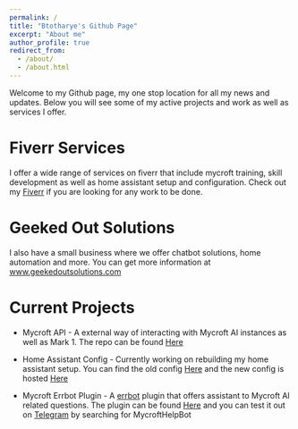 ```yaml
---
permalink: /
title: "Btotharye's Github Page"
excerpt: "About me"
author_profile: true
redirect_from: 
  - /about/
  - /about.html
---
```


Welcome to my Github page, my one stop location for all my news and updates.  Below you will see some of my active projects and work as well as services I offer.

Fiverr Services
=====
I offer a wide range of services on fiverr that include mycroft training, skill development as well as home assistant setup and configuration.  Check out my [Fiverr](https://www.fiverr.com/brianhopkins755) if you are looking for any work to be done.

Geeked Out Solutions
=====
I also have a small business where we offer chatbot solutions, home automation and more.  You can get more information at www.geekedoutsolutions.com

Current Projects
=====
* Mycroft API - A external way of interacting with Mycroft AI instances as well as Mark 1. The repo can be found [Here](https://github.com/Geeked-Out-Solutions/mycroftapi)

* Home Assistant Config - Currently working on rebuilding my home assistant setup.  You can find the old config [Here](https://github.com/btotharye/Home-AssistantConfig) and the new config is hosted [Here](https://github.com/Geeked-Out-Solutions/home-assistant-config)

* Mycroft Errbot Plugin - A [errbot](https://errbot.io) plugin that offers assistant to Mycroft AI related questions.  The plugin can be found [Here](https://github.com/btotharye/err-mycroft) and you can test it out on [Telegram](https://telegram.org) by searching for MycroftHelpBot
